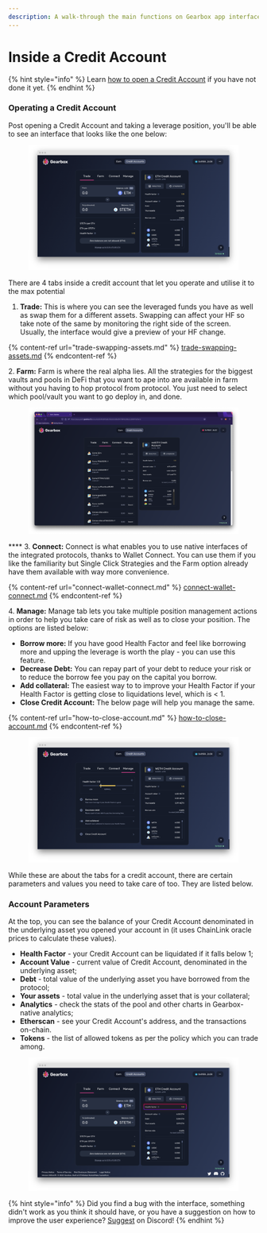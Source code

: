 ```yaml
---
description: A walk-through the main functions on Gearbox app interface.
---
```


# Inside a Credit Account

{% hint style="info" %}
Learn [how to open a Credit Account](../how-to-open-account.md) if you have not done it yet.
{% endhint %}

### Operating a Credit Account

Post opening a Credit Account and taking a leverage position, you'll be able to see an interface that looks like the one below:

<figure><img src="../../.gitbook/assets/screenshot-app-goerli-gearbox-fi-accounts-0x2ad4a2f1bdd815e285a22cdcc072fbb-1666402210046 (1).png" alt=""><figcaption></figcaption></figure>

There are 4 tabs inside a credit account that let you operate and utilise it to the max potential

1. **Trade:** This is where you can see the leveraged funds you have as well as swap them for a different assets. Swapping can affect your HF so take note of the same by monitoring the right side of the screen. Usually, the interface would give a preview of your HF change.

{% content-ref url="trade-swapping-assets.md" %}
[trade-swapping-assets.md](trade-swapping-assets.md)
{% endcontent-ref %}

&#x20;2\.  **Farm:** Farm is where the real alpha lies. All the strategies for the biggest vaults and pools in DeFi that you want to ape into are available in farm without you having to hop protocol from protocol. You just need to select which pool/vault you want to go deploy in, and done.&#x20;

<figure><img src="../../.gitbook/assets/image (7).png" alt=""><figcaption></figcaption></figure>

&#x20;**** 3.  **Connect:** Connect is what enables you to use native interfaces of the integrated protocols, thanks to Wallet Connect. You can use them if you like the familiarity but Single Click Strategies and the Farm option already have them available with way more convenience.&#x20;

{% content-ref url="connect-wallet-connect.md" %}
[connect-wallet-connect.md](connect-wallet-connect.md)
{% endcontent-ref %}

&#x20;4\.  **Manage:** Manage tab lets you take multiple position management actions in order to help you take care of risk as well as to close your position. The options are listed below:

* **Borrow more:** If you have good Health Factor and feel like borrowing more and upping the leverage is worth the play - you can use this feature.
* **Decrease Debt:** You can repay part of your debt to reduce your risk or to reduce the borrow fee you pay on the capital you borrow.
* **Add collateral:** The easiest way to to improve your Health Factor if your Health Factor is getting close to liquidations level, which is < 1.
* **Close Credit Account:** The below page will help you manage the same.

{% content-ref url="how-to-close-account.md" %}
[how-to-close-account.md](how-to-close-account.md)
{% endcontent-ref %}

<figure><img src="../../.gitbook/assets/screenshot-app-goerli-gearbox-fi-accounts-0x2ad4a2f1bdd815e285a22cdcc072fbb-1666402365996.png" alt=""><figcaption></figcaption></figure>

While these are about the tabs for a credit account, there are certain parameters and values you need to take care of too. They are listed below.

### Account Parameters

At the top, you can see the balance of your Credit Account denominated in the underlying asset you opened your account in (it uses ChainLink oracle prices to calculate these values).

* **Health Factor** - your Credit Account can be liquidated if it falls below 1;
* **Account Value** - current value of Credit Account, denominated in the underlying asset;
* **Debt** - total value of the underlying asset you have borrowed from the protocol;
* **Your assets** - total value in the underlying asset that is your collateral;
* **Analytics** - check the stats of the pool and other charts in Gearbox-native analytics;
* **Etherscan** - see your Credit Account's address, and the transactions on-chain.
* **Tokens** - the list of allowed tokens as per the policy which you can trade among.

<figure><img src="../../.gitbook/assets/screenshot-app-goerli-gearbox-fi-accounts-0x2ad4a2f1bdd815e285a22cdcc072fbb-1666400881484 (2).png" alt=""><figcaption></figcaption></figure>

{% hint style="info" %}
Did you find a bug with the interface, something didn't work as you think it should have, or you have a suggestion on how to improve the user experience? [Suggest](https://discord.gg/hF3QvX2vgt) on Discord!
{% endhint %}

